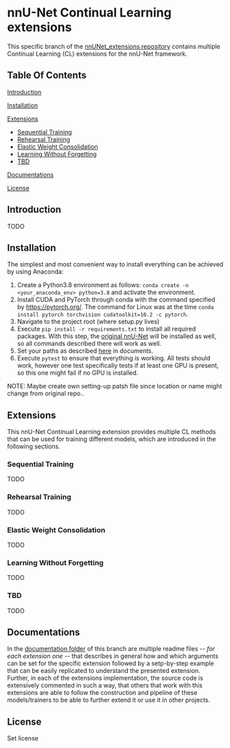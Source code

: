 # nnU-Net Continual Learning extensions

This specific branch of the [nnUNet_extensions repository](https://github.com/camgbus/nnUNet_extensions) contains multiple Continual Learning (CL) extensions for the nnU-Net framework.

## Table Of Contents

[Introduction](#introduction)

[Installation](#installation)

[Extensions](#extensions)
  * [Sequential Training](#sequential-training)
  * [Rehearsal Training](#rehearsal-training)
  * [Elastic Weight Consolidation](#elastic-weight-consolidation)
  * [Learning Without Forgetting](#learning-without-forgetting)
  * [TBD](#tbd)

[Documentations](#documentations)

[License](#license)

## Introduction
TODO

## Installation
The simplest and most convenient way to install everything can be achieved by using Anaconda:

1. Create a Python3.8 environment as follows: `conda create -n <your_anaconda_env> python=3.8` and activate the environment.
2. Install CUDA and PyTorch through conda with the command specified by https://pytorch.org/. The command for Linux was at the time `conda install pytorch torchvision cudatoolkit=10.2 -c pytorch`.
3. Navigate to the project root (where setup.py lives)
4. Execute `pip install -r requirements.txt` to install all required packages. With this step, the [original nnU-Net](https://github.com/MIC-DKFZ/nnUNet) will be installed as well, so all commands described there will work as well.
5. Set your paths as described [here](/nnunet_ext/documentation/setting_up_paths.md) in documents.
6. Execute `pytest` to ensure that everything is working. All tests should work, however one test specifically tests if at least one GPU is present, so this one might fail if no GPU is installed.

NOTE: Maybe create own setting-up patsh file since location or name might change from original repo..


## Extensions
This nnU-Net Continual Learning extension provides multiple CL methods that can be used for training different models, which are introduced in the following sections.

### Sequential Training
TODO
### Rehearsal Training
TODO
### Elastic Weight Consolidation
TODO
### Learning Without Forgetting
TODO
### TBD
TODO

## Documentations
In the [documentation folder](/nnunet_ext/documentation) of this branch are multiple readme files *-- for each extension one --* that describes in general how and which arguments can be set for the specific extension followed by a setp-by-step example that can be easily replicated to understand the presented extension. Further, in each of the extensions implementation, the source code is extensively commented in such a way, that others that work with this extensions are able to follow the construction and pipeline of these models/trainers to be able to further extend it or use it in other projects.

## License
Set license
